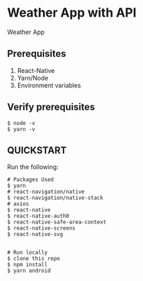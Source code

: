 # Weather App with API

Weather App

## Prerequisites

1. React-Native
2. Yarn/Node
4. Environment variables

## Verify prerequisites

```
$ node -v
$ yarn -v
```

## QUICKSTART
Run the following:

```
# Packages Used
$ yarn
# react-navigation/native
$ react-navigation/native-stack
# axios
$ react-native
$ react-native-auth0
$ react-native-safe-area-context
$ react-native-screens
$ react-native-svg


# Run locally
$ clone this repo
$ npm install
$ yarn android
```